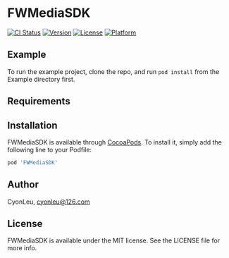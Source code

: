 # FWMediaSDK

[![CI Status](https://img.shields.io/travis/CyonLeu/FWMediaSDK.svg?style=flat)](https://travis-ci.org/CyonLeu/FWMediaSDK)
[![Version](https://img.shields.io/cocoapods/v/FWMediaSDK.svg?style=flat)](https://cocoapods.org/pods/FWMediaSDK)
[![License](https://img.shields.io/cocoapods/l/FWMediaSDK.svg?style=flat)](https://cocoapods.org/pods/FWMediaSDK)
[![Platform](https://img.shields.io/cocoapods/p/FWMediaSDK.svg?style=flat)](https://cocoapods.org/pods/FWMediaSDK)

## Example

To run the example project, clone the repo, and run `pod install` from the Example directory first.

## Requirements

## Installation

FWMediaSDK is available through [CocoaPods](https://cocoapods.org). To install
it, simply add the following line to your Podfile:

```ruby
pod 'FWMediaSDK'
```

## Author

CyonLeu, cyonleu@126.com

## License

FWMediaSDK is available under the MIT license. See the LICENSE file for more info.

